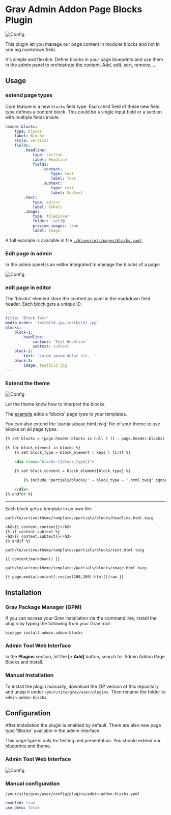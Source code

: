 # Grav Admin Addon Page Blocks Plugin

![Config](./assets/intro.png)

This plugin let you manage our page content in modular blocks and not in one big markdown field.

It's simple and flexible. Define blocks in your page blueprints and use them in the admin panel to orchestrate the content.
Add, edit, sort, remove, ...

## Usage

### extend page types

Core feature is a new `blocks` field type. Each child field of these new field type defines a content block.
This could be a single input field or a section with multiple fields inside.

```yaml
header.blocks:
    type: blocks
    label: Blöcke
    style: vertical
    fields:
        .headline:
            type: section
            label: Headline
            fields:
                .content:
                    type: text
                    label: Text
                .subtext:
                    type: text
                    label: Subtext
        .text:
            type: editor
            label: Inhalt
        .image:
            type: filepicker
            folder: 'self@'
            preview_images: true
            label: Image
```

A full example is available in file [`./blueprints/pages/blocks.yaml`](./user/plugins/admin-addon-blocks/blueprints/pages/blocks.yaml).

### Edit page in admin

In the admin panel is an editor integrated to manage the blocks of a page:  

![Config](./assets/demo.png)


### edit page in editor

The 'blocks' element store the content as yaml in the markdown field header.
Each block gets a unique ID.

```yaml
---
title: 'Block Test'
media_order: 'testbild.jpg,testbild1.jpg'
blocks:
    block-1:
        headline:
            content: 'Test Headline'
            subtext: subtext
    block-2:
        text: 'Lorem ipsum dolor sit...'
    block-3:
        image: testbild.jpg
---
```

### Extend the theme

![Config](./assets/page.png)

Let the theme know how to interpret the blocks.

The [example](./templates/page/blocks.html.twig) adds a 'blocks' page type to your templates. 

You can also extend the 'partials/base.html.twig' file of your theme to use blocks on all page types.

```html
{% set blocks = (page.header.blocks is null ? [] : page.header.blocks) %}

{% for block_element in blocks %}
    {% set block_type = block_element | keys | first %}

    <div class="blocks-{{block_type}}">
        
    {% set block_content = block_element[block_type] %}

        {% include 'partials/blocks/' ~ block_type ~ '.html.twig' ignore missing with {content: block_content} %}

    </div>
{% endfor %}
```

---

Each block gets a template in an own file:

`path/to/active/theme/templates/partials/blocks/headline.html.twig`

```html
<h2>{{ content.content}}</h2>
{% if content.subtext %}
<h3>{{ content.subtext}}</h3>
{% endif %}
```


`path/to/active/theme/templates/partials/blocks/text.html.twig`

```
{{ content|markdown() }}
```

`path/to/active/theme/templates/partials/blocks/image.html.twig`

```
{{ page.media[content].resize(200,200).html()|raw }}
```           

## Installation

### Grav Package Manager (GPM)

If you can access your Grav installation via the command line, install the plugin by typing the following from your Grav root:

```
bin/gpm install admin-addon-blocks
```

### Admin Tool Web Interface

In the **Plugins** section, hit the **[+ Add]** button, search for Admin Addon Page Blocks and install.

### Manual Installation

To install the plugin manually, download the ZIP version of this repository and unzip it under `/your/site/grav/user/plugins`. Then rename the folder to `admin-addon-blocks`.

## Configuration

After installation the plugin is enabled by default. There are also new page type 'Blocks' available in the admin interface.

This page type is only for testing and presentation. You should extend our blueprints and theme.


### Admin Tool Web Interface

![Config](./assets/config.png)

### Manual configuration

`/your/site/grav/user/config/plugins/admin-addon-blocks.yaml`

```yaml
enabled: true
use_demo: false
```